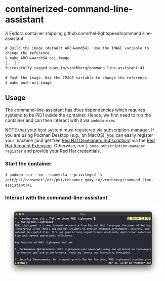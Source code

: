 # containerized-command-line-assistant
A Fedora container shipping github.com/rhel-lightspeed/command-line-assistant

```
# Build the image (default ARCH=amd64). Use the IMAGE variable to change the reference.
$ make ARCH=aarch64 oci-image
[...]
Successfully tagged quay.io/vrothberg/command-line-assistant:41

# Push the image. Use the IMAGE variable to change the reference.
$ make push-oci-image
```

## Usage

The command-line-assistant has dbus dependencies which requires systemd to be PID1 inside the container.  Hence, we first need to run the container and can then interact with it via `podman-exec`.

NOTE that your host system must registered via subscription-manager.  If you are using Podman Desktop (e.g., on MacOS), you can easily register your machine (and get free [Red Hat Developers Subscription](https://developers.redhat.com/about?source=sso)) via the [Red Hat Account Extension](https://github.com/redhat-developer/podman-desktop-redhat-account-ext).  Otherwise, run `$ sudo subscription-manager register` and provide your Red Hat credentials.

### Start the container

`$ podman run --rm --name=cla --privileged -v /etc/pki/consumer:/etc/pki/consumer quay.io/vrothberg/command-line-assistant:41`

### Interact with the command-line-assistant

![screenshot](screenshots/chat.png)
